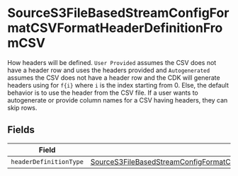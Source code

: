 # SourceS3FileBasedStreamConfigFormatCSVFormatHeaderDefinitionFromCSV

How headers will be defined. `User Provided` assumes the CSV does not have a header row and uses the headers provided and `Autogenerated` assumes the CSV does not have a header row and the CDK will generate headers using for `f{i}` where `i` is the index starting from 0. Else, the default behavior is to use the header from the CSV file. If a user wants to autogenerate or provide column names for a CSV having headers, they can skip rows.


## Fields

| Field                                                                                                                                                                                                     | Type                                                                                                                                                                                                      | Required                                                                                                                                                                                                  | Description                                                                                                                                                                                               |
| --------------------------------------------------------------------------------------------------------------------------------------------------------------------------------------------------------- | --------------------------------------------------------------------------------------------------------------------------------------------------------------------------------------------------------- | --------------------------------------------------------------------------------------------------------------------------------------------------------------------------------------------------------- | --------------------------------------------------------------------------------------------------------------------------------------------------------------------------------------------------------- |
| `headerDefinitionType`                                                                                                                                                                                    | [SourceS3FileBasedStreamConfigFormatCSVFormatHeaderDefinitionFromCSVHeaderDefinitionType](../../models/shared/SourceS3FileBasedStreamConfigFormatCSVFormatHeaderDefinitionFromCSVHeaderDefinitionType.md) | :heavy_minus_sign:                                                                                                                                                                                        | N/A                                                                                                                                                                                                       |